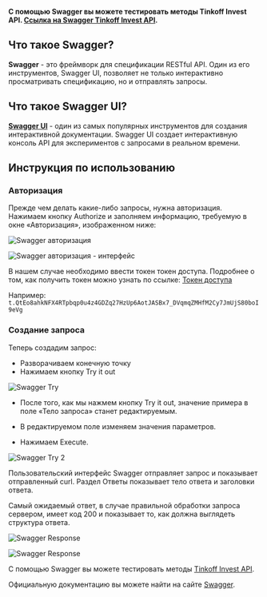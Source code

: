 **C помощью Swagger вы можете тестировать методы Tinkoff Invest API. [Cсылка на Swagger Tinkoff Invest API](https://tinkoff.github.io/investAPI/swagger-ui/).**

## Что такое Swagger?

**Swagger** - это фреймворк для спецификации RESTful API. Один из его инструментов, Swagger UI, позволяет не только интерактивно просматривать спецификацию, но и отправлять запросы.

## Что такое Swagger UI?

**[Swagger UI](https://swagger.io/tools/swagger-ui/)** - один из самых популярных инструментов для создания интерактивной документации. Swagger UI создает интерактивную консоль API для экспериментов с запросами в реальном времени. 

## Инструкция по использованию

### Авторизация

Прежде чем делать какие-либо запросы, нужна авторизация. Нажимаем кнопку Authorize и заполняем информацию, требуемую в окне «Авторизация», изображенном ниже:

![Swagger авторизация](/investAPI/img/Auth_swagger1.png "Swagger авторизация")

![Swagger авторизация - интерфейс](/investAPI/img/Auth_swagger.png "Swagger авторизация - интерфейс")

В нашем случае необходимо ввести токен токен доступа. Подробнее о том, как получить токен можно узнать по ссылке: [Токен доступа](/investAPI/token/)

Например:
`t.QtEo8ahkNFX4RTpbqp0u4z4GDZq27HzUp6AotJASBx7_DVqmqZMHfM2Cy7JmUjS80boI9eVg`

###  Создание запроса

Теперь создадим запрос:

- Разворачиваем конечную точку 
- Нажимаем кнопку Try it out

![Swagger Try](/investAPI/img/Swagger_try.png "Swagger Try")

- После того, как мы нажмем кнопку Try it out, значение примера в поле «Тело запроса» станет редактируемым.

- В редактируемом поле изменяем значения параметров.

- Нажимаем Execute.

![Swagger Try 2](/investAPI/img/Swagger_try2.png "Swagger Try 2")

Пользовательский интерфейс Swagger отправляет запрос и показывает отправленный curl. Раздел Ответы показывает тело ответа и заголовки ответа.

Самый ожидаемый ответ, в случае правильной обработки запроса сервером, имеет код 200 и показывает то, как должна выглядеть структура ответа.

![Swagger Response](/investAPI/img/response_swagger.png "Swagger Respons")

![Swagger Response](/investAPI/img/response_swagger2.png "Swagger Respons")

C помощью Swagger вы можете тестировать методы [Tinkoff Invest API](https://tinkoff.github.io/investAPI/swagger-ui/).

Официальную документацию вы можете найти на сайте [Swagger](https://swagger.io/).